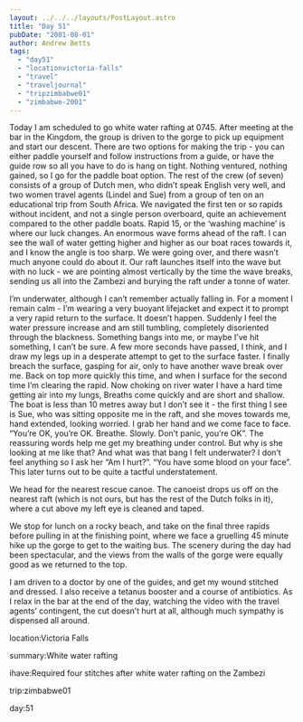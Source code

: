 ```yaml
---
layout: ../../../layouts/PostLayout.astro
title: "Day 51"
pubDate: "2001-08-01"
author: Andrew Betts
tags: 
  - "day51"
  - "locationvictoria-falls"
  - "travel"
  - "traveljournal"
  - "tripzimbabwe01"
  - "zimbabwe-2001"
---
```


Today I am scheduled to go white water rafting at 0745. After meeting at the bar in the Kingdom, the group is driven to the gorge to pick up equipment and start our descent. There are two options for making the trip - you can either paddle yourself and follow instructions from a guide, or have the guide row so all you have to do is hang on tight. Nothing ventured, nothing gained, so I go for the paddle boat option. The rest of the crew (of seven) consists of a group of Dutch men, who didn’t speak English very well, and two women travel agents (Lindel and Sue) from a group of ten on an educational trip from South Africa. We navigated the first ten or so rapids without incident, and not a single person overboard, quite an achievement compared to the other paddle boats. Rapid 15, or the ‘washing machine’ is where our luck changes. An enormous wave forms ahead of the raft. I can see the wall of water getting higher and higher as our boat races towards it, and I know the angle is too sharp. We were going over, and there wasn’t much anyone could do about it. Our raft launches itself into the wave but with no luck - we are pointing almost vertically by the time the wave breaks, sending us all into the Zambezi and burying the raft under a tonne of water.

I’m underwater, although I can’t remember actually falling in. For a moment I remain calm - I’m wearing a very buoyant lifejacket and expect it to prompt a very rapid return to the surface. It doesn’t happen. Suddenly I feel the water pressure increase and am still tumbling, completely disoriented through the blackness. Something bangs into me, or maybe I’ve hit something, I can’t be sure. A few more seconds have passed, I think, and I draw my legs up in a desperate attempt to get to the surface faster. I finally breach the surface, gasping for air, only to have another wave break over me. Back on top more quickly this time, and when I surface for the second time I’m clearing the rapid. Now choking on river water I have a hard time getting air into my lungs, Breaths come quickly and are short and shallow. The boat is less than 10 metres away but I don’t see it - the first thing I see is Sue, who was sitting opposite me in the raft, and she moves towards me, hand extended, looking worried. I grab her hand and we come face to face. “You’re OK, you’re OK. Breathe. Slowly. Don’t panic, you’re OK”. The reassuring words help me get my breathing under control. But why is she looking at me like that? And what was that bang I felt underwater? I don’t feel anything so I ask her “Am I hurt?”. “You have some blood on your face”. This later turns out to be quite a tactful understatement.

We head for the nearest rescue canoe. The canoeist drops us off on the nearest raft (which is not ours, but has the rest of the Dutch folks in it), where a cut above my left eye is cleaned and taped.

We stop for lunch on a rocky beach, and take on the final three rapids before pulling in at the finishing point, where we face a gruelling 45 minute hike up the gorge to get to the waiting bus. The scenery during the day had been spectacular, and the views from the walls of the gorge were equally good as we returned to the top.

I am driven to a doctor by one of the guides, and get my wound stitched and dressed. I also receive a tetanus booster and a course of antibiotics. As I relax in the bar at the end of the day, watching the video with the travel agents’ contingent, the cut doesn’t hurt at all, although much sympathy is dispensed all around.

location:Victoria Falls

summary:White water rafting

ihave:Required four stitches after white water rafting on the Zambezi

trip:zimbabwe01

day:51
